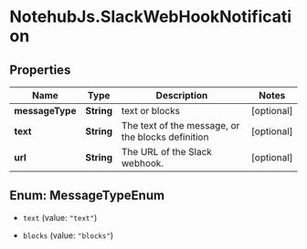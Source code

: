 # NotehubJs.SlackWebHookNotification

## Properties

| Name            | Type       | Description                                       | Notes      |
| --------------- | ---------- | ------------------------------------------------- | ---------- |
| **messageType** | **String** | text or blocks                                    | [optional] |
| **text**        | **String** | The text of the message, or the blocks definition | [optional] |
| **url**         | **String** | The URL of the Slack webhook.                     | [optional] |

## Enum: MessageTypeEnum

- `text` (value: `"text"`)

- `blocks` (value: `"blocks"`)
